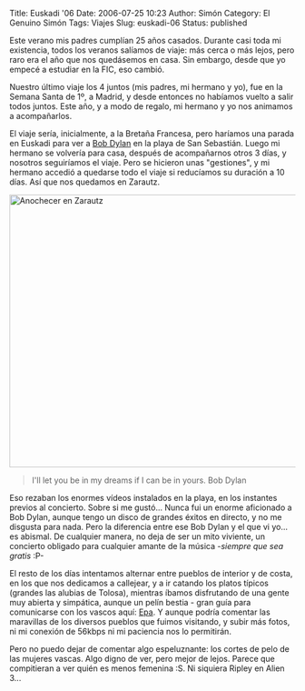 Title: Euskadi '06
Date: 2006-07-25 10:23
Author: Simón
Category: El Genuino Simón
Tags: Viajes
Slug: euskadi-06
Status: published

Este verano mis padres cumplían 25 años casados. Durante casi toda mi
existencia, todos los veranos salíamos de viaje: más cerca o más lejos,
pero raro era el año que nos quedásemos en casa. Sin embargo, desde que
yo empecé a estudiar en la FIC, eso cambió.

Nuestro último viaje los 4 juntos (mis padres, mi hermano y yo), fue en
la Semana Santa de 1º, a Madrid, y desde entonces no habíamos vuelto a
salir todos juntos. Este año, y a modo de regalo, mi hermano y yo nos
animamos a acompañarlos.

El viaje sería, inicialmente, a la Bretaña Francesa, pero haríamos una
parada en Euskadi para ver a [Bob
Dylan](http://www.last.fm/music/Bob+Dylan) en la playa de San Sebastián.
Luego mi hermano se volvería para casa, después de acompañarnos otros 3
días, y nosotros seguiríamos el viaje. Pero se hicieron unas
"gestiones", y mi hermano accedió a quedarse todo el viaje si reducíamos
su duración a 10 días. Así que nos quedamos en Zarautz.

<a data-flickr-embed="true"  href="https://www.flickr.com/photos/bulfaiter/3257701237/in/dateposted-public/" title="Anochecer en Zarautz"><img src="https://c6.staticflickr.com/4/3344/3257701237_41ba9ebf43_z.jpg" width="640" height="480" alt="Anochecer en Zarautz"></a><script async src="//embedr.flickr.com/assets/client-code.js" charset="utf-8"></script>

> I'll let you be in my dreams if I can be in yours.
>  Bob Dylan

Eso rezaban los enormes vídeos instalados en la playa, en los instantes
previos al concierto. Sobre si me gustó... Nunca fui un enorme
aficionado a Bob Dylan, aunque tengo un disco de grandes éxitos en
directo, y no me disgusta para nada. Pero la diferencia entre ese Bob
Dylan y el que vi yo... es abismal. De cualquier manera, no deja de ser
un mito viviente, un concierto obligado para cualquier amante de la
música -*siempre que sea gratis* :P-

El resto de los días intentamos alternar entre pueblos de interior y de
costa, en los que nos dedicamos a callejear, y a ir catando los platos
típicos (grandes las alubias de Tolosa), mientras íbamos disfrutando de
una gente muy abierta y simpática, aunque un pelín bestia - gran guía
para comunicarse con los vascos aquí:
[Epa](http://uncyclopedia.org/wiki/Spain#Some_hints_at_Basque_language).
Y aunque podría comentar las maravillas de los diversos pueblos que
fuimos visitando, y subir más fotos, ni mi conexión de 56kbps ni mi
paciencia nos lo permitirán.

Pero no puedo dejar de comentar algo espeluznante: los cortes de pelo de
las mujeres vascas. Algo digno de ver, pero mejor de lejos. Parece que
compitieran a ver quién es menos femenina :S. Ni siquiera Ripley en
Alien 3...
